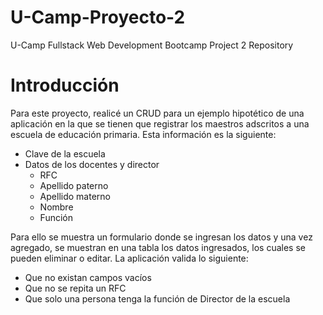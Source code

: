 # U-Camp-Proyecto-2
U-Camp Fullstack Web Development Bootcamp Project 2 Repository

# Introducción

Para este proyecto, realicé un CRUD para un ejemplo hipotético de una aplicación en la que se tienen que registrar los maestros adscritos a una escuela de educación primaria. Esta información es la siguiente:

- Clave de la escuela
- Datos de los docentes y director
  - RFC
  - Apellido paterno
  - Apellido materno
  - Nombre
  - Función

Para ello se muestra un formulario donde se ingresan los datos y una vez agregado, se muestran en una tabla los datos ingresados, los cuales se pueden eliminar o editar.
La aplicación valida lo siguiente:

- Que no existan campos vacíos
- Que no se repita un RFC
- Que solo una persona tenga la función de Director de la escuela
